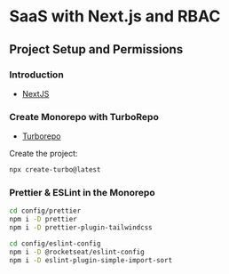 # SaaS with Next.js and RBAC

## Project Setup and Permissions

### Introduction

- [NextJS](https://nextjs.org/)

### Create Monorepo with TurboRepo

- [Turborepo](https://turborepo.com/)

Create the project:
```sh
npx create-turbo@latest
```

### Prettier & ESLint in the Monorepo

```sh
cd config/prettier
npm i -D prettier
npm i -D prettier-plugin-tailwindcss

cd config/eslint-config
npm i -D @rocketseat/eslint-config
npm i -D eslint-plugin-simple-import-sort
```